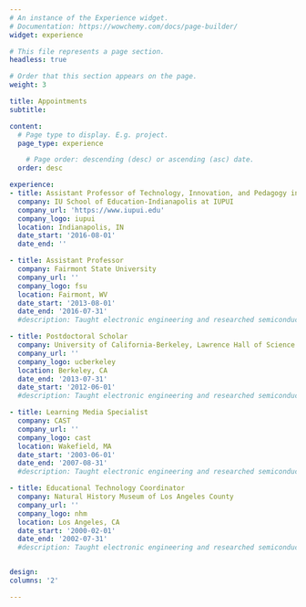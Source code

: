 ```yaml
---
# An instance of the Experience widget.
# Documentation: https://wowchemy.com/docs/page-builder/
widget: experience

# This file represents a page section.
headless: true

# Order that this section appears on the page.
weight: 3

title: Appointments
subtitle:

content:
  # Page type to display. E.g. project.
  page_type: experience

    # Page order: descending (desc) or ascending (asc) date.
  order: desc

experience:
- title: Assistant Professor of Technology, Innovation, and Pedagogy in Urban Education
  company: IU School of Education-Indianapolis at IUPUI
  company_url: 'https://www.iupui.edu'
  company_logo: iupui
  location: Indianapolis, IN
  date_start: '2016-08-01'
  date_end: ''

- title: Assistant Professor
  company: Fairmont State University
  company_url: ''
  company_logo: fsu
  location: Fairmont, WV
  date_start: '2013-08-01'
  date_end: '2016-07-31'
  #description: Taught electronic engineering and researched semiconductor physics.

- title: Postdoctoral Scholar
  company: University of California-Berkeley, Lawrence Hall of Science
  company_url: ''
  company_logo: ucberkeley
  location: Berkeley, CA
  date_end: '2013-07-31'
  date_start: '2012-06-01'
  #description: Taught electronic engineering and researched semiconductor physics.

- title: Learning Media Specialist
  company: CAST
  company_url: ''
  company_logo: cast
  location: Wakefield, MA
  date_start: '2003-06-01'
  date_end: '2007-08-31'
  #description: Taught electronic engineering and researched semiconductor physics.

- title: Educational Technology Coordinator
  company: Natural History Museum of Los Angeles County
  company_url: ''
  company_logo: nhm
  location: Los Angeles, CA
  date_start: '2000-02-01'
  date_end: '2002-07-31'
  #description: Taught electronic engineering and researched semiconductor physics.


design:
columns: '2'

---
```

